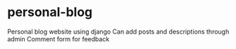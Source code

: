 # personal-blog
Personal blog website using django
Can add posts and descriptions through admin
Comment form for feedback
